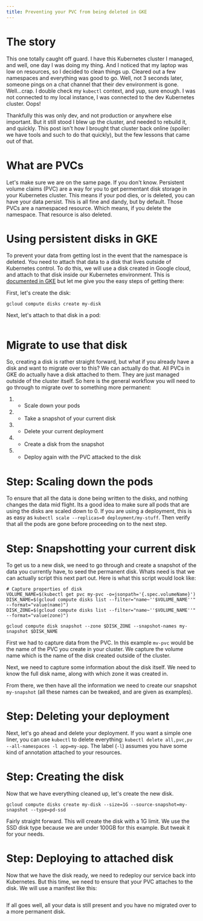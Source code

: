 ```yaml
---
title: Preventing your PVC from being deleted in GKE
---
```


# The story

This one totally caught off guard. I have this Kubernetes cluster I managed, and well, one day I was doing my thing. And I noticed that my laptop was low on resources, so I decided to clean things up. Cleared out a few namespaces and everything was good to go. Well, not 3 seconds later, someone pings on a chat channel that their dev environment is gone. Well...crap. I double check my `kubectl` context, and yup, sure enough. I was not connected to my local instance, I was connected to the dev Kubernetes cluster. Oops!

Thankfully this was only dev, and not production or anywhere else important. But it still stood I blew up the cluster, and needed to rebuild it, and quickly. This post isn't how I brought that cluster back online (spoiler: we have tools and such to do that quickly), but the few lessons that came out of that.

# What are PVCs

Let's make sure we are on the same page. If you don't know. Persistent volume claims (PVC) are a way for you to get permentant disk storage in your Kubernetes cluster. This means if your pod dies, or is deleted, you can have your data persist. This is all fine and dandy, but by default. Those PVCs are a namespaced resource. Which means, if you delete the namespace. That resource is also deleted.

# Using persistent disks in GKE

To prevent your data from getting lost in the event that the namespace is deleted. You need to attach that data to a disk that lives outside of Kubernetes control. To do this, we will use a disk created in Google cloud, and attach to that disk inside our Kubernetes environment. This is [documented in GKE]() but let me give you the easy steps of getting there:

First, let's create the disk:

```
gcloud compute disks create my-disk
```

Next, let's attach to that disk in a pod:

```

```


# Migrate to use that disk

So, creating a disk is rather straight forward, but what if you already have a disk and want to migrate over to this? We can actually do that. All PVCs in GKE do actually have a disk attached to them. They are just managed outside of the cluster itself. So here is the general workflow you will need to go through to migrate over to something more permanent:

1. - Scale down your pods
1. - Take a snapshot of your current disk
1. - Delete your current deployment
1. - Create a disk from the snapshot
1. - Deploy again with the PVC attacked to the disk

# Step: Scaling down the pods

To ensure that all the data is done being written to the disks, and nothing changes the data mid flight. Its a good idea to make sure all pods that are using the disks are scaled down to 0. If you are using a deployment, this is as easy as `kubectl scale --replicas=0 deployment/my-stuff`. Then verify that all the pods are gone before proceeding on to the next step.

# Step: Snapshotting your current disk

To get us to a new disk, we need to go through and create a snapshot of the data you currently have, to seed the permanent disk. Whats need is that we can actually script this next part out. Here is what this script would look like:

```
# Capture properties of disk
VOLUME_NAME=$(kubectl get pvc my-pvc -o=jsonpath='{.spec.volumeName}')
DISK_NAME=$(gcloud compute disks list --filter="name~''$VOLUME_NAME''" --format="value(name)")
DISK_ZONE=$(gcloud compute disks list --filter="name~''$VOLUME_NAME''" --format="value(zone)")

gcloud compute disk snapshot --zone $DISK_ZONE --snapshot-names my-snapshot $DISK_NAME
```

First we had to capture data from the PVC. In this example `mv-pvc` would be the name of the PVC you create in your cluster. We capture the volume name which is the name of the disk created outside of the cluster.

Next, we need to capture some information about the disk itself. We need to know the full disk name, along with which zone it was created in.

From there, we then have all the information we need to create our snapshot `my-snapshot` (all these names can be tweaked, and are given as examples).

# Step: Deleting your deployment

Next, let's go ahead and delete your deployment. If you want a simple one liner, you can use `kubectl` to delete everything: `kubectl delete all,pvc,pv --all-namespaces -l app=my-app`. The label (`-l`) assumes you have some kind of annotation attached to your resources.

# Step: Creating the disk

Now that we have everything cleaned up, let's create the new disk.

```
gcloud compute disks create my-disk --size=1G --source-snapshot=my-snapshot --type=pd-ssd
```

Fairly straight forward. This will create the disk with a 1G limit. We use the SSD disk type because we are under 100GB for this example. But tweak it for your needs.

# Step: Deploying to attached disk

Now that we have the disk ready, we need to redeploy our service back into Kubernetes. But this time, we need to ensure that your PVC attaches to the disk. We will use a manifest like this:

```
```

If all goes well, all your data is still present and you have no migrated over to a more permanent disk.
